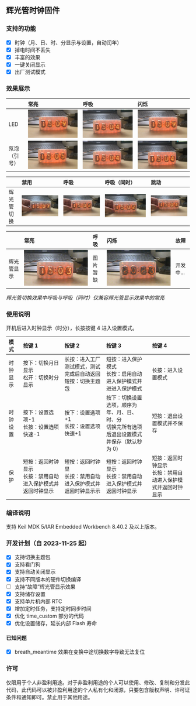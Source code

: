 ## 辉光管时钟固件

### 支持的功能

- [x] 时钟（月、日、时、分显示与设置，自动闰年）
- [x] 掉电时间不丢失
- [x] 丰富的效果
- [x] 一键关闭显示
- [x] 出厂测试模式

### 效果展示

|              | 常亮                                       | 呼吸                                 | 闪烁                                   |
| :----------- | :----------------------------------------- | :----------------------------------- | :------------------------------------- |
| LED          | ![always_on](./Images/led_always_on.gif)   | ![breath](./Images/led_breath.gif)   | ![twinkle](./Images/led_twinkle.gif)   |
| 氖泡（引号） | ![always_on](./Images/colon_always_on.gif) | ![breath](./Images/colon_breath.gif) | ![twinkle](./Images/colon_twinkle.gif) |

|            | 禁用                                               | 呼吸                                             | 呼吸（同时）                                                         | 跳动                                         |
| :--------- | :------------------------------------------------- | :----------------------------------------------- | :------------------------------------------------------------------- | :------------------------------------------- |
| 辉光管切换 | ![disable](./Images/nixie_tube_change_disable.gif) | ![breath](./Images/nixie_tube_change_breath.gif) | ![breath_meanwhile](./Images/nixie_tube_change_breath_meanwhile.gif) | ![jump](./Images/nixie_tube_change_jump.gif) |

|            | 常亮                                                    | 呼吸     | 闪烁                                             | 故障      |
| :--------- | :------------------------------------------------------ | :------- | :----------------------------------------------- | :-------- |
| 辉光管显示 | ![always_on](./Images/nixie_tube_display_always_on.gif) | 图片暂缺 | ![jump](./Images/nixie_tube_display_twinkle.gif) | 开发中... |

_辉光管切换效果中呼吸与呼吸（同时）仅兼容辉光管显示效果中的常亮_

### 使用说明

开机后进入时钟显示（时分），长按按键 4 进入设置模式。

| 模式     | 按键 1                                                         | 按键 2                                                         | 按键 3                                                                                           | 按键 4                                                         |
| :------- | :------------------------------------------------------------- | :------------------------------------------------------------- | :----------------------------------------------------------------------------------------------- | :------------------------------------------------------------- |
| 时钟显示 | 按下：切换月日显示<br>松开：切换时分显示                       | 长按：进入工厂测试模式，测试完成后自动返回<br>短按：切换主题包 | 短按：进入保护模式<br>长按：启用自动进入保护模式并进进入保护模式                                 | 长按：进入设置模式                                             |
| 时钟设置 | 按下：设置选项-1<br>长按：设置选项快速-1                       | 按下：设置选项+1<br>长按：设置选项快速+1                       | 按下：切换设置选项，顺序为年、月、日、时、分<br>切换完所有选项后退出设置模式并保存（默认秒为 0） | 短按：退出设置模式并不保存                                     |
| 保护     | 短按：返回时钟显示<br>长按：禁用自动进入保护模式并返回时钟显示 | 短按：返回时钟显<br>长按：禁用自动进入保护模式并返回时钟显示示 | 短按：返回时钟显示<br>长按：禁用自动进入保护模式并返回时钟显示                                   | 短按：返回时钟显示<br>长按：禁用自动进入保护模式并返回时钟显示 |

### 编译说明

支持 Keil MDK 5/IAR Embedded Workbench 8.40.2 及以上版本。

### 开发计划（自 2023-11-25 起）

- [x] 支持切换主题包
- [x] 支持看门狗
- [x] 支持自动关闭显示
- [x] 支持不同版本的硬件切换编译
- [ ] 支持“故障”辉光管显示效果
- [x] 支持储存设置
- [x] 支持单片机内部 RTC
- [x] 增加定时任务，支持定时同步时间
- [x] 优化 time_custom 部分的代码
- [x] 优化设置储存，延长内部 Flash 寿命

#### 已知问题

- [x] breath_meantime 效果在变换中途切换数字导致无法复位

### 许可

仅限用于个人非盈利用途。对于非盈利用途的个人可以使用、修改、复制和分发此代码，此代码可以被非盈利用途的个人私有化和闭源，只要包含版权声明、许可证条件和通知即可。禁止用于其他用途。
